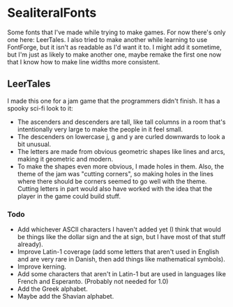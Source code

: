 # SealiteralFonts
Some fonts that I've made while trying to make games. For now there's only one here: LeerTales. I also tried to make another while learning to use FontForge, but it isn't as readable as I'd want it to. I might add it sometime, but I'm just as likely to make another one, maybe remake the first one now that I know how to make line widths more consistent.

## LeerTales
I made this one for a jam game that the programmers didn't finish. It has a spooky sci-fi look to it:
- The ascenders and descenders are tall, like tall columns in a room that's intentionally very large to make the people in it feel small.
- The descenders on lowercase j, g and y are curled downwards to look a bit unusual.
- The letters are made from obvious geometric shapes like lines and arcs, making it geometric and modern.
- To make the shapes even more obvious, I made holes in them. Also, the theme of the jam was "cutting corners", so making holes in the lines where there should be corners seemed to go well with the theme. Cutting letters in part would also have worked with the idea that the player in the game could build stuff.

### Todo
- Add whichever ASCII characters I haven't added yet (I think that would be things like the dollar sign and the at sign, but I have most of that stuff already).
- Improve Latin-1 coverage (add some letters that aren't used in English and are very rare in Danish, then add things like mathematical symbols).
- Improve kerning.
- Add some characters that aren't in Latin-1 but are used in languages like French and Esperanto. (Probably not needed for 1.0)
- Add the Greek alphabet.
- Maybe add the Shavian alphabet.
